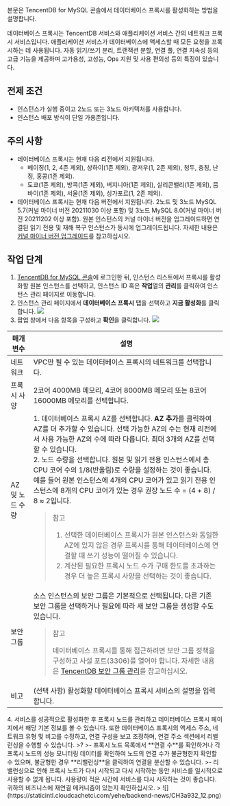 본문은 TencentDB for MySQL 콘솔에서 데이터베이스 프록시를 활성화하는 방법을 설명합니다.

데이터베이스 프록시는 TencentDB 서비스와 애플리케이션 서비스 간의 네트워크 프록시 서비스입니다. 애플리케이션 서비스가 데이터베이스에 액세스할 때 모든 요청을 프록시하는 데 사용됩니다. 자동 읽기/쓰기 분리, 트랜잭션 분할, 연결 풀, 연결 지속성 등의 고급 기능을 제공하며 고가용성, 고성능, Ops 지원 및 사용 편의성 등의 특징이 있습니다.

## 전제 조건
- 인스턴스가 실행 중이고 2노드 또는 3노드 아키텍처를 사용합니다.
- 인스턴스 배포 방식이 단일 가용존입니다.

## 주의 사항
- 데이터베이스 프록시는 현재 다음 리전에서 지원됩니다.
  - 베이징(1, 2, 4존 제외), 상하이(1존 제외), 광저우(1, 2존 제외), 청두, 충칭, 난징, 홍콩(1존 제외).
  - 도쿄(1존 제외), 방콕(1존 제외), 버지니아(1존 제외), 실리콘밸리(1존 제외), 뭄바이(1존 제외), 서울(1존 제외), 싱가포르(1, 2존 제외).
- 데이터베이스 프록시는 현재 다음 버전에서 지원됩니다. 2노드 및 3노드 MySQL 5.7(커널 마이너 버전 20211030 이상 포함) 및 3노드 MySQL 8.0(커널 마이너 버전 20211202 이상 포함). 원본 인스턴스의 커널 마이너 버전을 업그레이드하면 연결된 읽기 전용 및 재해 복구 인스턴스가 동시에 업그레이드됩니다. 자세한 내용은 [커널 마이너 버전 업그레이드](https://intl.cloud.tencent.com/document/product/236/36816)를 참고하십시오.

## 작업 단계
1. [TencentDB for MySQL 콘솔](https://console.cloud.tencent.com/cdb)에 로그인한 뒤, 인스턴스 리스트에서 프록시를 활성화할 원본 인스턴스를 선택하고, 인스턴스 ID 혹은 **작업**열의 **관리**를 클릭하여 인스턴스 관리 페이지로 이동합니다.
2. 인스턴스 관리 페이지에서 **데이터베이스 프록시** 탭을 선택하고 **지금 활성화**를 클릭합니다.
![](https://staticintl.cloudcachetci.com/yehe/backend-news/vMSm892_10.png)
3. 팝업 창에서 다음 항목을 구성하고 **확인**을 클릭합니다.
![](https://staticintl.cloudcachetci.com/yehe/backend-news/ZUjv978_11.png)
<table>
<thead><tr><th>매개변수</th><th>설명</th></tr></thead>
<tbody><tr>
<td>네트워크</td>
<td>VPC만 될 수 있는 데이터베이스 프록시의 네트워크를 선택합니다.</td></tr>
<tr>
<td>프록시 사양</td>
<td>2코어 4000MB 메모리, 4코어 8000MB 메모리 또는 8코어 16000MB 메모리를 선택합니다.</td></tr>
<tr>
<td>AZ 및 노드 수량</td>
<td>1. 데이터베이스 프록시 AZ를 선택합니다. <strong>AZ 추가</strong>를 클릭하여 AZ를 더 추가할 수 있습니다. 선택 가능한 AZ의 수는 현재 리전에서 사용 가능한 AZ의 수에 따라 다릅니다. 최대 3개의 AZ를 선택할 수 있습니다. <br>2. 노드 수량을 선택합니다. 원본 및 읽기 전용 인스턴스에서 총 CPU 코어 수의 1/8(반올림)로 수량을 설정하는 것이 좋습니다. 예를 들어 원본 인스턴스에 4개의 CPU 코어가 있고 읽기 전용 인스턴스에 8개의 CPU 코어가 있는 경우 권장 노드 수 = (4 + 8) / 8 ≈ 2입니다. <blockquote class="rno-document-tips rno-document-tips-notice">    <div class="rno-document-tips-body">        <i class="rno-document-tip-icon"></i>        <div class="rno-document-tip-title">참고</div>        <div class="rno-document-tip-desc"><ol><li>선택한 데이터베이스 프록시가 원본 인스턴스와 동일한 AZ에 있지 않은 경우 프록시를 통해 데이터베이스에 연결할 때 쓰기 성능이 떨어질 수 있습니다. </li><li>계산된 필요한 프록시 노드 수가 구매 한도를 초과하는 경우 더 높은 프록시 사양을 선택하는 것이 좋습니다. </li></ol></div>    </div></blockquote></td></tr>
<tr>
<td>보안 그룹</td>
<td>소스 인스턴스의 보안 그룹은 기본적으로 선택됩니다. 다른 기존 보안 그룹을 선택하거나 필요에 따라 새 보안 그룹을 생성할 수도 있습니다. <blockquote class="rno-document-tips rno-document-tips-notice">    <div class="rno-document-tips-body">        <i class="rno-document-tip-icon"></i>        <div class="rno-document-tip-title">참고</div>        <div class="rno-document-tip-desc"><p>데이터베이스 프록시를 통해 접근하려면 보안 그룹 정책을 구성하고 사설 포트(3306)를 열어야 합니다. 자세한 내용은 <a href="https://intl.cloud.tencent.com/document/product/236/14470">TencentDB 보안 그룹 관리</a>를 참고하십시오.</p></div>    </div></blockquote></td></tr>
<tr>
<td>비고</td>
<td>(선택 사항) 활성화할 데이터베이스 프록시 서비스의 설명을 입력합니다.</td></tr>
</tbody></table>
4. 서비스를 성공적으로 활성화한 후 프록시 노드를 관리하고 데이터베이스 프록시 페이지에서 해당 기본 정보를 볼 수 있습니다. 또한 데이터베이스 프록시의 액세스 주소, 네트워크 유형 및 비고를 수정하고, 연결 구성을 보고 조정하며, 연결 주소 섹션에서 리밸런싱을 수행할 수 있습니다.
>?
>- 프록시 노드 목록에서 **연결 수**를 확인하거나 각 프록시 노드의 성능 모니터링 데이터를 확인하여 노드의 연결 수가 불균형한지 확인할 수 있으며, 불균형한 경우 **리밸런싱**을 클릭하여 연결을 분산할 수 있습니다.
>- 리밸런싱으로 인해 프록시 노드가 다시 시작되고 다시 시작하는 동안 서비스를 일시적으로 사용할 수 없게 됩니다. 사용량이 적은 시간에 서비스를 다시 시작하는 것이 좋습니다. 귀하의 비즈니스에 재연결 메커니즘이 있는지 확인하십시오.
>
![](https://staticintl.cloudcachetci.com/yehe/backend-news/CH3a932_12.png)

